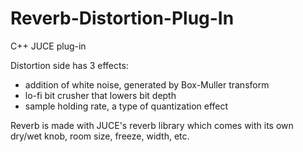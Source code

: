 # Reverb-Distortion-Plug-In
C++ JUCE plug-in 

Distortion side has 3 effects:
- addition of white noise, generated by Box-Muller transform
- lo-fi bit crusher that lowers bit depth
- sample holding rate, a type of quantization effect 

Reverb is made with JUCE's reverb library which comes with its own dry/wet knob, room size, freeze, width, etc. 
